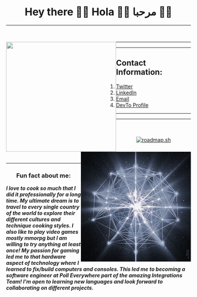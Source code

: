 <div align="center">
  <h1>Hey there 👋🏼 Hola 👋🏼 مرحبا 👋🏼</h1>
</div>

---
<br>

<div>
  <p>
    <img align="left" width="300" height="300" src="https://www.universal-rights.org/wp-content/uploads/2019/09/30212411048_2a1d7200e2_z-1.jpg">
    <img align="right" width="300" height="300" src="https://github.com/HadyM/Intro-to-Terminal/blob/main/Assets/NIbp.gif"  title="Github">
  </p>
</div>

---
---

## Contact Information:
  <div>
    <ol>
      <li>
        <a href="https://twitter.com/Hady_Mohamed_87">Twitter</a>
      </li>
      <li>
        <a href="https://www.linkedin.com/in/hady-mohamed-swe">LinkedIn</a>
      </li>
      <li>
        <a href="mailto:devhady87@gmail.com">Email</a>
      </li>
      <li>
        <a href="https://dev.to/hadym">DevTo Profile</a>
      </li>
  </ol>
  </div>
  
---
---
<br>
<br>
<div align="center">
  <a href="https://roadmap.sh"><img src="https://api.roadmap.sh/v1-badge/wide/64ad8dd4424d6b250995569e?variant=dark" alt="roadmap.sh"/></a>
</div>
<br>
<br>

---
<div align="center">
  <h3>Fun fact about me:</h3>
</div>
 
<strong><em>I love to cook so much that I did it professionally for a long time. My ultimate dream is to travel to every single country of the world to explore their different cultures and technique cooking styles. 
I also like to play video games mostly mmorpg but I am willing to try anything at least once! My passion for gaming led me to that hardware aspect of technology where I learned to fix/build computers and consoles. This led me to becoming a software engineer at Poll Everywhere part of the amazing Integrations Team! I'm open to learning new languages and look forward to collaborating on different projects.</em></strong>
  





<!--
**HadyM/HadyM** is a ✨ _special_ ✨ repository because its `README.md` (this file) appears on your GitHub profile.

Here are some ideas to get you started:

- 🔭 I’m currently working on ...
- 🌱 I’m currently learning ...
- 👯 I’m looking to collaborate on ...
- 🤔 I’m looking for help with ...
- 💬 Ask me about ...
- 📫 How to reach me: ...
- 😄 Pronouns: ...
- ⚡ Fun fact: ...
-->
